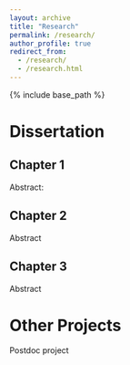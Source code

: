 ```yaml
---
layout: archive
title: "Research"
permalink: /research/
author_profile: true
redirect_from:
  - /research/
  - /research.html
---
```


{% include base_path %}

Dissertation
======
Chapter 1
------
Abstract:

Chapter 2
------
Abstract

Chapter 3
------
Abstract


Other Projects
======
Postdoc project
